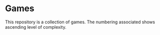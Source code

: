 # Games

This repository is a collection of games. The numbering associated shows ascending level of complexity.
